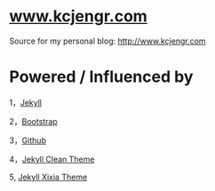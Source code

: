 www.kcjengr.com
===============

Source for my personal blog: http://www.kcjengr.com

Powered / Influenced by
=======================

1，[Jekyll][jekyll-url]

2，[Bootstrap][bootstrap-url]

3，[Github][github-url]

4，[Jekyll Clean Theme][Jekyll-Clean-Theme-url]

5, [Jekyll Xixia Theme][Jekyll-Xixia-Theme-url]

[jekyll-url]: http://jekyllrb.com/
[bootstrap-url]: http://getbootstrap.com/
[github-url]: https://github.com/
[Jekyll-Clean-Theme-url]: https://github.com/scotte/jekyll-clean
[Jekyll-Xixia-Theme-url]: http://zxixia.github.io/jekyll-xixia/
